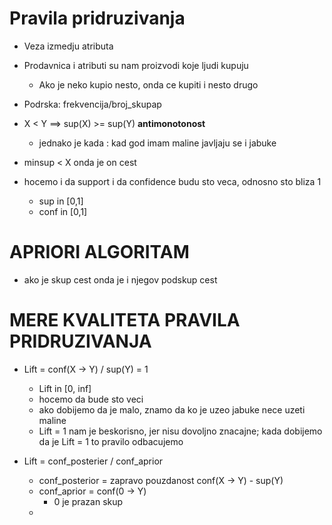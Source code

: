 # Pravila pridruzivanja 

- Veza izmedju atributa
- Prodavnica i atributi su nam proizvodi koje ljudi kupuju
    - Ako je neko kupio nesto, onda ce kupiti i nesto drugo
 
- Podrska: frekvencija/broj_skupap
- X < Y ==> sup(X) >= sup(Y) **antimonotonost**
  - jednako je kada : kad god imam maline javljaju se i jabuke
 
- minsup < X onda je on cest
- hocemo i da support i da confidence budu sto veca, odnosno sto bliza 1
  - sup in [0,1]
  - conf in [0,1]

# APRIORI ALGORITAM 

- ako je skup cest onda je i njegov podskup cest

# MERE KVALITETA PRAVILA PRIDRUZIVANJA

- Lift = conf(X -> Y) / sup(Y) = 1
  - Lift in [0, inf]
  - hocemo da bude sto veci
  - ako dobijemo da je malo, znamo da ko je uzeo jabuke nece uzeti maline
  - Lift = 1 nam je beskorisno, jer nisu dovoljno znacajne; kada dobijemo da je Lift = 1 to pravilo odbacujemo

- Lift = conf_posterier / conf_aprior
  - conf_posterior = zapravo pouzdanost conf(X -> Y) - sup(Y)
  - conf_aprior = conf(0 -> Y)
     - 0 je prazan skup
  - 
